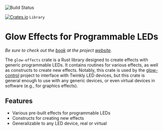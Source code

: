 ![Build Status](https://github.com/cgorski/glow-effects/actions/workflows/rust.yml/badge.svg?branch=main)

[![Crates.io](https://img.shields.io/crates/v/glow-effects.svg)](https://crates.io/crates/glow-effects)
`Library`

# Glow Effects for Programmable LEDs

*Be sure to check out the [book](https://glowcontrol.rs/book/index.html) at the
project [website](https://glowcontrol.rs).*

The `glow-effects` crate is a Rust library designed to create effects
with generic programmable LEDs. It contains routines for various effects, as well as constructs to
create new effects. Notably, this crate is used by the [glow-control](http://github.com/cgorski/glow-control) project
to interface with Twinkly LED devices, but this crate is general enough to use
with any generic devices, or even virtual devices in software (e.g., for graphics effects).

## Features

- Various pre-built effects for programmable LEDs
- Constructs for creating new effects
- Generalizable to any LED device, real or virtual